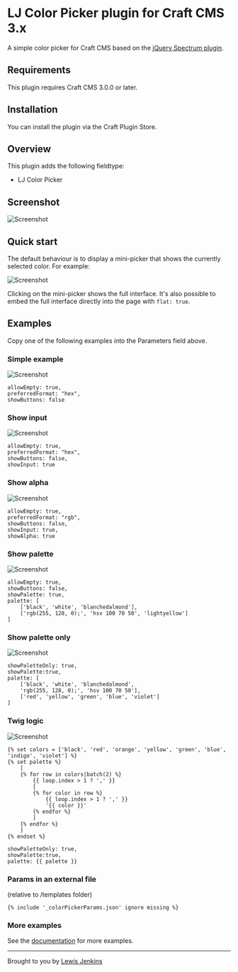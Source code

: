 # LJ Color Picker plugin for Craft CMS 3.x

A simple color picker for Craft CMS based on the [jQuery Spectrum plugin](https://github.com/bgrins/spectrum).

## Requirements

This plugin requires Craft CMS 3.0.0 or later.

## Installation

You can install the plugin via the Craft Plugin Store.

## Overview

This plugin adds the following fieldtype:

- LJ Color Picker

## Screenshot

![Screenshot](resources/img/9.png)

## Quick start

The default behaviour is to display a mini-picker that shows the currently selected color. For example:

![Screenshot](resources/img/7.png)

Clicking on the mini-picker shows the full interface. It's also possible to embed the full interface directly into the page with `flat: true`.

## Examples

Copy one of the following examples into the Parameters field above.

### Simple example

![Screenshot](resources/img/1.png)

```
allowEmpty: true,
preferredFormat: "hex",
showButtons: false
```

### Show input

![Screenshot](resources/img/2.png)

```
allowEmpty: true,
preferredFormat: "hex",
showButtons: false,
showInput: true
```

### Show alpha

![Screenshot](resources/img/3.png)

```
allowEmpty: true,
preferredFormat: "rgb",
showButtons: false,
showInput: true,
showAlpha: true
```

### Show palette

![Screenshot](resources/img/4.png)

```
allowEmpty: true,
showButtons: false,
showPalette: true,
palette: [
    ['black', 'white', 'blanchedalmond'],
    ['rgb(255, 128, 0);', 'hsv 100 70 50', 'lightyellow']
]
```

### Show palette only

![Screenshot](resources/img/5.png)

```
showPaletteOnly: true,
showPalette:true,
palette: [
    ['black', 'white', 'blanchedalmond',
    'rgb(255, 128, 0);', 'hsv 100 70 50'],
    ['red', 'yellow', 'green', 'blue', 'violet']
]
```

### Twig logic

![Screenshot](resources/img/8.png)

```
{% set colors = ['black', 'red', 'orange', 'yellow', 'green', 'blue', 'indigo', 'violet'] %}
{% set palette %}
	[
	{% for row in colors|batch(2) %}
		{{ loop.index > 1 ? ',' }}
	    [
        {% for color in row %}
        	{{ loop.index > 1 ? ',' }}
            '{{ color }}'
        {% endfor %}
	    ]
	{% endfor %}
	]
{% endset %}

showPaletteOnly: true,
showPalette:true,
palette: {{ palette }}
```

### Params in an external file

(relative to /templates folder)


```
{% include '_colorPickerParams.json' ignore missing %}
```

### More examples

See the [documentation](https://github.com/lewisjenkins/craft-color-picker) for more examples.

---

Brought to you by [Lewis Jenkins](https://lj.io)